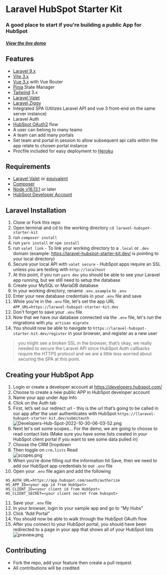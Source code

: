    # Laravel HubSpot Starter Kit
### A good place to start if you're building a public App for HubSpot

##### [View the live demo](https://laravel-hubspot-starter-kit.server.joyceml.com/)

## Features
- [Laravel 9.x](https://laravel.com/docs/9.x)
- [Vite 3.x](https://vitejs.dev/)
- [Vue 3.x](https://vuejs.org/guide/introduction.html) with Vue Router
- [Pinia](https://pinia.vuejs.org/introduction.html) State Manager
- [Tailwind](https://tailwindcss.com/) 3.x
- [Laravel Valet](https://laravel.com/docs/9.x/valet)
- [Laravel Ziggy](https://github.com/tighten/ziggy)
- Integrated SPA (Utilizes Laravel API and vue 3 front-end on the same server instance)
- Laravel Auth
- [HubSpot OAuth2](https://developers.hubspot.com/docs/api/working-with-oauth) flow
- A user can belong to many teams
- A team can add many portals
- Set team and portal in session to allow subsequent api calls within the app relate to chosen portal instance
- Procfile included for easy deployment to [Heroku](https://www.heroku.com/)

## Requirements
- [Laravel Valet](https://laravel.com/docs/9.x/valet) or [equivalent](https://www.wampserver.com/en/)
- [Composer](https://getcomposer.org/)
- [Node v16.13.1](https://github.com/nvm-sh/nvm) or later
- [HubSpot Developer Account](https://developers.hubspot.com/)

## Laravel Installation
1. Clone or Fork this repo
2. Open terminal and cd to the working directory `cd laravel-hubspot-starter-kit`
3. run `composer install`
4. run `yarn install` or `npm install`
5. run `valet link` - To link your working directory to a `.local` or `.dev` domain (example: https://laravel-hubspot-starter-kit.dev/ is pointing to your local directory)
6. Secure your local API with `valet secure` - HubSpot apps require an SSL unless you are testing with `http://localhost`
7. At this point, if you run `yarn dev` you should be able to see your Laravel app running, but we still need to setup the database
8. Create your MySQL or MariaDB database
9. In your working directory, rename `.env.example` to `.env`
10. Enter your new database credentials in your `.env` file and save
11. While you're in the `.env` file, let's set the app URL `APP_URL=https://laravel-hubspot-starter-kit.dev`
12. Don't forget to save your `.env` file
13. Now that we have our database connected via the `.env` file, let's run the migrations with `php artisan migrate`
14. You should now be able to navigate to `https://laravel-hubspot-starter-kit.dev/register` in your browser, and register as a new user

> you might see a broken SSL in the browser, that’s okay, we really needed to secure the Laravel API since HubSpot Auth callbacks require the HTTPS protocol and we are a little less worried about securing the SPA at this point.

## Creating your HubSpot App
1. Login or create a developer account at https://developers.hubspot.com/
2. Choose to create a new public APP in HubSpot developer account
3. Name your app under App Info
4. Click on the Auth tab
5. First, let’s set our redirect url - this is the url that’s going to be called in our app after the user authenticates with HubSpot `https://llaravel-hubspot-starter-kit.dev/submitauth`  
![Developers-Hub-Spot-2022-10-30-06-03-52.png](https://i.postimg.cc/43C6VchT/Developers-Hub-Spot-2022-10-30-06-03-52.png)
6. Next let's set some scopes... For the demo, we are going to choose to read contact lists (Make sure you have some lists created in your HubSpot client portal if you want to see some data pulled in)
7. Choose the CRM Dropdown
8. Then toggle on `crm.lists` Read  
![scopes.png](https://i.postimg.cc/K8mk25Lj/Scopes.png)
9. When you’re done filling out the information hit Save, then we need to add our HubSpot app credentials to our `.env` file
10. Open your `.env` file again and add the following  
```
HS_AUTH_URL=https://app.hubspot.com/oauth/authorize
HS_APP_ID=<your app id from HubSpot>
HS_CLIENT_ID=<your client id from HubSpot>
HS_CLIENT_SECRET=<your client secret from hubspot>
```
11. Save your `.env` file
12. In your browser, login to your sample app and go to "My Hubs"
13. Click “Add Portal”
14. You should now be able to walk through the HubSpot OAuth flow
15. After you connect to your HubSpot portal, you should have been redirected to a page in your app that shows all of your HubSpot lists   
![preview.png](https://i.postimg.cc/GtsY4hhp/preview.png)

## Contributing
- Fork the repo, add your feature then create a pull request
- All contributions will be credited


   
